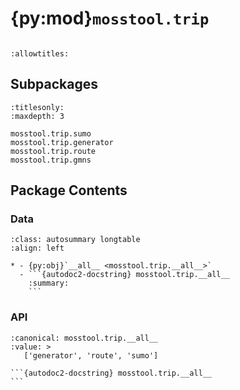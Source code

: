 # {py:mod}`mosstool.trip`

```{py:module} mosstool.trip
```

```{autodoc2-docstring} mosstool.trip
:allowtitles:
```

## Subpackages

```{toctree}
:titlesonly:
:maxdepth: 3

mosstool.trip.sumo
mosstool.trip.generator
mosstool.trip.route
mosstool.trip.gmns
```

## Package Contents

### Data

````{list-table}
:class: autosummary longtable
:align: left

* - {py:obj}`__all__ <mosstool.trip.__all__>`
  - ```{autodoc2-docstring} mosstool.trip.__all__
    :summary:
    ```
````

### API

````{py:data} __all__
:canonical: mosstool.trip.__all__
:value: >
   ['generator', 'route', 'sumo']

```{autodoc2-docstring} mosstool.trip.__all__
```

````
